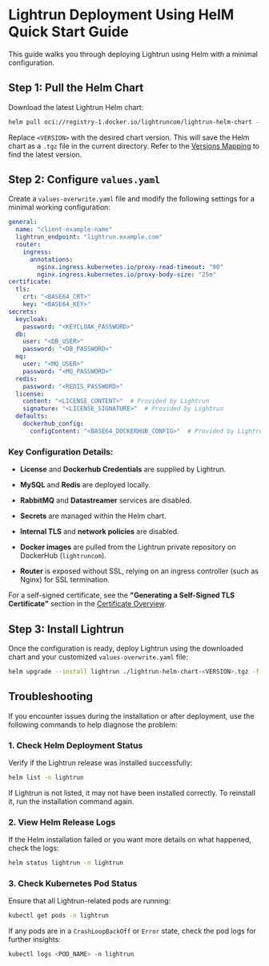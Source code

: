# Lightrun Deployment Using HelM Quick Start Guide

This guide walks you through deploying Lightrun using Helm with a minimal configuration.

## Step 1: Pull the Helm Chart

Download the latest Lightrun Helm chart:
```bash
helm pull oci://registry-1.docker.io/lightruncom/lightrun-helm-chart --version <VERSION> --destination ./
```
Replace `<VERSION>` with the desired chart version. This will save the Helm chart as a `.tgz` file in the current directory. Refer to the [Versions Mapping](../installation/versions_mapping.md) to find the latest version.

## Step 2: Configure `values.yaml`

Create a `values-overwrite.yaml` file and modify the following settings for a minimal working configuration:
```yaml
general:
  name: "client-example-name"
  lightrun_endpoint: "lightrun.example.com"
  router:
    ingress:
      annotations:
        nginx.ingress.kubernetes.io/proxy-read-timeout: "90"  
        nginx.ingress.kubernetes.io/proxy-body-size: "25m"
certificate:
  tls:
    crt: "<BASE64_CRT>"
    key: "<BASE64_KEY>"
secrets:
  keycloak:
    password: "<KEYCLOAK_PASSWORD>"
  db:
    user: "<DB_USER>"
    password: "<DB_PASSWORD>"
  mq:
    user: "<MQ_USER>"
    password: "<MQ_PASSWORD>"
  redis:
    password: "<REDIS_PASSWORD>"
  license:
    content: "<LICENSE_CONTENT>"  # Provided by Lightrun
    signature: "<LICENSE_SIGNATURE>"  # Provided by Lightrun
  defaults:
    dockerhub_config:
      configContent: "<BASE64_DOCKERHUB_CONFIG>"  # Provided by Lightrun
```
### Key Configuration Details:

- **License** and **Dockerhub Credentials** are supplied by Lightrun.
- **MySQL** and **Redis** are deployed locally.
    
- **RabbitMQ** and **Datastreamer** services are disabled.
    
- **Secrets** are managed within the Helm chart.
    
- **Internal TLS** and **network policies** are disabled.
    
- **Docker images** are pulled from the Lightrun private repository on DockerHub (`lightruncom`).
    
- **Router** is exposed without SSL, relying on an ingress controller (such as Nginx) for SSL termination.
    

For a self-signed certificate, see the **"Generating a Self-Signed TLS Certificate"** section in the [Certificate Overview](certificate.md).

## Step 3: Install Lightrun

Once the configuration is ready, deploy Lightrun using the downloaded chart and your customized `values-overwrite.yaml` file:
```bash
helm upgrade --install lightrun ./lightrun-helm-chart-<VERSION>.tgz -f values-overwrite.yaml -n lightrun --create-namespace
```

## Troubleshooting

If you encounter issues during the installation or after deployment, use the following commands to help diagnose the problem:

### 1. Check Helm Deployment Status

Verify if the Lightrun release was installed successfully:
```bash
helm list -n lightrun
```
If Lightrun is not listed, it may not have been installed correctly. To reinstall it, run the installation command again.

### 2. View Helm Release Logs

If the Helm installation failed or you want more details on what happened, check the logs:
```bash
helm status lightrun -n lightrun
```

### 3. Check Kubernetes Pod Status

Ensure that all Lightrun-related pods are running:
```bash
kubectl get pods -n lightrun
```

If any pods are in a `CrashLoopBackOff` or `Error` state, check the pod logs for further insights:
```bash
kubectl logs <POD_NAME> -n lightrun
```
